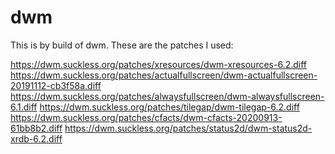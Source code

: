 # dwm

This is by build of dwm.
These are the patches I used:

https://dwm.suckless.org/patches/xresources/dwm-xresources-6.2.diff
https://dwm.suckless.org/patches/actualfullscreen/dwm-actualfullscreen-20191112-cb3f58a.diff
https://dwm.suckless.org/patches/alwaysfullscreen/dwm-alwaysfullscreen-6.1.diff
https://dwm.suckless.org/patches/tilegap/dwm-tilegap-6.2.diff
https://dwm.suckless.org/patches/cfacts/dwm-cfacts-20200913-61bb8b2.diff
https://dwm.suckless.org/patches/status2d/dwm-status2d-xrdb-6.2.diff
